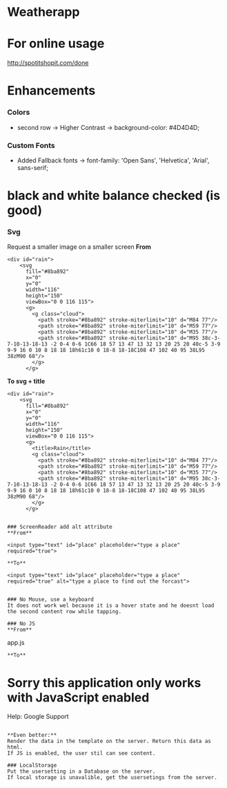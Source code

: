 # Weatherapp

# For online usage
http://spotitshopit.com/done

# Enhancements
### Colors
* second row -> Higher Contrast -> background-color: #4D4D4D;

### Custom Fonts 
* Added Fallback fonts -> font-family: 'Open Sans', 'Helvetica', 'Arial', sans-serif;

# black and white balance checked (is good)

### Svg
Request a smaller image on a smaller screen
**From**
```
<div id="rain">
	<svg 
	  fill="#8ba892"  
	  x="0" 
	  y="0" 
	  width="116" 
	  height="150" 
	  viewBox="0 0 116 115">
	  <g>
	    <g class="cloud">
	      <path stroke="#8ba892" stroke-miterlimit="10" d="M84 77"/>
	      <path stroke="#8ba892" stroke-miterlimit="10" d="M59 77"/>
	      <path stroke="#8ba892" stroke-miterlimit="10" d="M35 77"/>
	      <path stroke="#8ba892" stroke-miterlimit="10" d="M95 38c-3-7-10-13-18-13 -2 0-4 0-6 1C66 18 57 13 47 13 32 13 20 25 20 40c-5 3-9 9-9 16 0 10 8 18 18 18h61c10 0 18-8 18-18C108 47 102 40 95 38L95 38zM90 68"/>
	    </g>
	  </g>
```
**To svg + title**
```
<div id="rain">
	<svg 
	  fill="#8ba892"  
	  x="0" 
	  y="0" 
	  width="116" 
	  height="150" 
	  viewBox="0 0 116 115">
	  <g>
	  	<title>Rain</title>
	    <g class="cloud">
	      <path stroke="#8ba892" stroke-miterlimit="10" d="M84 77"/>
	      <path stroke="#8ba892" stroke-miterlimit="10" d="M59 77"/>
	      <path stroke="#8ba892" stroke-miterlimit="10" d="M35 77"/>
	      <path stroke="#8ba892" stroke-miterlimit="10" d="M95 38c-3-7-10-13-18-13 -2 0-4 0-6 1C66 18 57 13 47 13 32 13 20 25 20 40c-5 3-9 9-9 16 0 10 8 18 18 18h61c10 0 18-8 18-18C108 47 102 40 95 38L95 38zM90 68"/>
	    </g>
	  </g>
```

```

### ScreenReader add alt attribute
**From**
```
	<input type="text" id="place" placeholder="type a place" required="true">
```	
**To**
```
	<input type="text" id="place" placeholder="type a place" required="true" alt="type a place to find out the forcast">
```

### No Mouse, use a keyboard
It does not work wel because it is a hover state and he doesnt load the second content row while tapping.

### No JS
**From**
```
app.js

```
**To**
```
<noscript>
    <style type="text/css">
        main {display:none;}
    </style>
    <div class="noscriptmsg">
    	<h1>Sorry this application only works with JavaScript enabled</h1>
    	<p>Help: Google Support <a href="https://support.google.com/adsense/answer/12654?hl=nl"></a></p>
    </div>
</noscript>

```

**Even better:**
Render the data in the template on the server. Return this data as html. 
If JS is enabled, the user stil can see content.

### LocalStorage
Put the usersetting in a Database on the server.
If local storage is unavalible, get the usersetings from the server.


